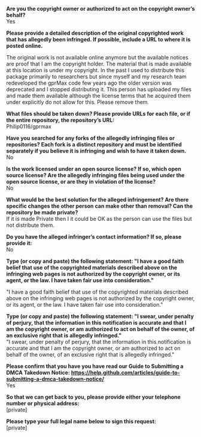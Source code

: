 **Are you the copyright owner or authorized to act on the copyright owner’s behalf?**   
Yes

**Please provide a detailed description of the original copyrighted work that has allegedly been infringed. If possible, include a URL to where it is posted online.**  

The original work is not available online anymore but the available notices are proof that I am the copyright holder. The material that is made available at this location is under my copyright. In the past I used to distribute this package primarily to researchers but since myself and my research team redeveloped the gprMax code few years ago the older version was deprecated and I stopped distributing it. This person has uploaded my files and made them available although the license terms that he acquired them under explicitly do not allow for this. Please remove them.

**What files should be taken down? Please provide URLs for each file, or if the entire repository, the repository’s URL:**   
Philip0116/gprmax

**Have you searched for any forks of the allegedly infringing files or repositories? Each fork is a distinct repository and must be identified separately if you believe it is infringing and wish to have it taken down.**   
No

**Is the work licensed under an open source license? If so, which open source license? Are the allegedly infringing files being used under the open source license, or are they in violation of the license?**   
No

**What would be the best solution for the alleged infringement? Are there specific changes the other person can make other than removal? Can the repository be made private?**   
If it is made Private then I it could be OK as the person can use the files but not distribute them.

**Do you have the alleged infringer’s contact information? If so, please provide it:**  
No

**Type (or copy and paste) the following statement: "I have a good faith belief that use of the copyrighted materials described above on the infringing web pages is not authorized by the copyright owner, or its agent, or the law. I have taken fair use into consideration."**  

"I have a good faith belief that use of the copyrighted materials described above on the infringing web pages is not authorized by the copyright owner, or its agent, or the law. I have taken fair use into consideration."

**Type (or copy and paste) the following statement: "I swear, under penalty of perjury, that the information in this notification is accurate and that I am the copyright owner, or am authorized to act on behalf of the owner, of an exclusive right that is allegedly infringed."**  
"I swear, under penalty of perjury, that the information in this notification is accurate and that I am the copyright owner, or am authorized to act on behalf of the owner, of an exclusive right that is allegedly infringed."

**Please confirm that you have you have read our Guide to Submitting a DMCA Takedown Notice: https://help.github.com/articles/guide-to-submitting-a-dmca-takedown-notice/**   
Yes

**So that we can get back to you, please provide either your telephone number or physical address:**   
[private]  

**Please type your full legal name below to sign this request:**   
[private]
